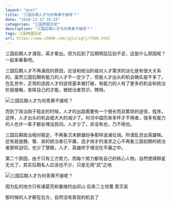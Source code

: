 ```yaml
---
layout: "post"
title: "三国后期人才为何青黄不接呢？"
date: "2018-12-17 16:15"
categories: "三国两晋历史"
description: "三国后期人才为何青黄不接呢？"
tags: 三国两晋历史
url: https://www.y5000.com/zgls/sglj/7508.html
---
```






三国前期人才涌现，英才辈出。但为后到了后期明显后劲不足，这是什么原因呢？一起来看看吧。

三国后期人才不再涌现的原因，应该和统治阶级对人才需求的淡化是有很大关系的。虽然三国后期有能力的人才不一定少了，但是人才出头的机会确实是不多了。在乱世中，正常的选拔人才的途径基本被打破，有能力的人有了更多的机会和统治阶层接触，发挥自己的才能，被统治者赏识，聘用。

![三国后期人才为何青黄不接呢？](/uploads/allimg/161216/6-1612161503039A.JPG)

而到了政治趋于稳定的时候，人才的出路需要有一个很长而且繁琐的途径，程序。这样，人才出头的机会就大大的减少了。何况中国历来多怀才不用者，很多有能力的人也许一辈子都会埋没民间。人才少了，非没有也，乃不用也。

三国后期政治相对稳定，不再象汉末群雄纷争那样波澜壮阔。所谓乱世出英雄嘛。还有就是魏、蜀、吴的统治者已平庸，选才纳才的渴求之心不再象三国初期的统治者那样迫切，也少了慧眼，人才、英雄终于埋没在平庸之中。

第二个原因，由于只有三方势力，而每个势力都有自己的核心人物，自然使得群星无光了。其实后期名人应该也不少，只是无用“武”之地

![三国后期人才为何青黄不接呢？](/uploads/allimg/161216/6-1612161502254P.JPG)

因为乱的地方只有诸葛亮和姜维的出祁山 后来二士伐蜀 晋灭吴

那时候的人才都在后方，自然没有表现的机会了
